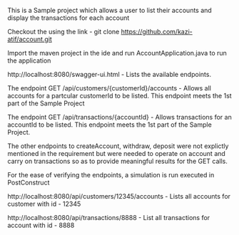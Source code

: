 This is a Sample project which allows a user to list their accounts and display the transactions for each account

Checkout the using the link - git clone https://github.com/kazi-atif/account.git

Import the maven project in the ide and run AccountApplication.java to run the application

http://localhost:8080/swagger-ui.html - Lists the available endpoints.

The endpoint GET /api/customers/{customerId}/accounts - Allows all accounts for a partcular customerId to be listed.
This endpoint  meets the 1st part of the Sample Project

The endpoint GET /api/transactions/{accountId} - Allows transactions for an accountId to be listed.
This endpoint  meets the 1st part of the Sample Project.

The other endpoints to createAccount, withdraw, deposit were not explictly mentioned in the requirement
but were needed to operate on account and carry on transactions so as to provide meaningful results for the GET calls.

For the ease of verifying the endpoints, a simulation is run executed in PostConstruct 

http://localhost:8080/api/customers/12345/accounts - Lists all accounts for customer with id - 12345

http://localhost:8080/api/transactions/8888 - List all transactions for account with id - 8888



